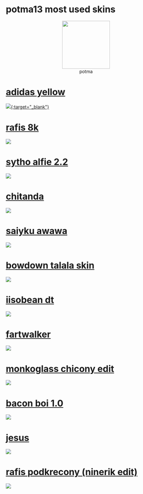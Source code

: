# potma13 most used skins
<p align="center">
<a href="https://osu.ppy.sh/users/26088072">
  <img src="https://a.ppy.sh/26088072"  
       width="150"
       height="150"></a>
<br>
potma
</p>

# [adidas yellow](https://github.com/potma13/osu-skins/raw/refs/heads/master/skin-folder/adidas%20yellow.osk?download=)
[![](https://github.com/potma13/osu-skins/blob/master/screenshots/screenshot043.jpg?raw=true){:target="_blank"}](https://raw.githubusercontent.com/potma13/osu-skins/refs/heads/master/screenshots/screenshot043.jpg)

# [rafis 8k](https://github.com/potma13/osu-skins/raw/refs/heads/master/skin-folder/rafis%208k.osk?download=)
[![](https://github.com/potma13/osu-skins/blob/master/screenshots/screenshot070.jpg?raw=true)](https://raw.githubusercontent.com/potma13/osu-skins/refs/heads/master/screenshots/screenshot070.jpg)

# [sytho alfie 2.2](https://github.com/potma13/osu-skins/raw/refs/heads/master/skin-folder/Sytho%20alfie%20ver2.2.osk?download=)
[![](https://github.com/potma13/osu-skins/blob/master/screenshots/screenshot066.jpg?raw=true)](https://raw.githubusercontent.com/potma13/osu-skins/refs/heads/master/screenshots/screenshot066.jpg)

# [chitanda](https://github.com/potma13/osu-skins/raw/refs/heads/master/skin-folder/Chitanda.osk?download=)
[![](https://github.com/potma13/osu-skins/blob/master/screenshots/screenshot075.jpg?raw=true)](https://raw.githubusercontent.com/potma13/osu-skins/refs/heads/master/screenshots/screenshot075.jpg)

# [saiyku awawa](https://github.com/potma13/osu-skins/raw/refs/heads/master/skin-folder/saiyku%20%5Bawawa%5D%20(potma13%20edit).osk?download=)
[![](https://github.com/potma13/osu-skins/blob/master/screenshots/screenshot063.jpg?raw=true)](https://raw.githubusercontent.com/potma13/osu-skins/refs/heads/master/screenshots/screenshot063.jpg)

# [bowdown talala skin](https://github.com/potma13/osu-skins/raw/refs/heads/master/skin-folder/bowdown.osk?download=)
[![](https://github.com/potma13/osu-skins/blob/master/screenshots/screenshot052.jpg?raw=true)](https://raw.githubusercontent.com/potma13/osu-skins/refs/heads/master/screenshots/screenshot052.jpg)

# [iisobean dt](https://github.com/potma13/osu-skins/raw/refs/heads/master/skin-folder/dt%20iisobeyan.osk?download=)
[![](https://github.com/potma13/osu-skins/blob/master/screenshots/screenshot057.jpg?raw=true)](https://raw.githubusercontent.com/potma13/osu-skins/refs/heads/master/screenshots/screenshot057.jpg)

# [fartwalker](https://github.com/potma13/osu-skins/raw/refs/heads/master/skin-folder/fartwalker.osk?download=)
[![](https://github.com/potma13/osu-skins/blob/master/screenshots/screenshot059.jpg?raw=true)](https://raw.githubusercontent.com/potma13/osu-skins/refs/heads/master/screenshots/screenshot059.jpg)

# [monkoglass chicony edit](https://github.com/potma13/osu-skins/raw/refs/heads/master/skin-folder/MonkoGlassTest%20(chichony%20edit).osk?download=)
[![](https://github.com/potma13/osu-skins/blob/master/screenshots/screenshot062.jpg?raw=true)](https://raw.githubusercontent.com/potma13/osu-skins/refs/heads/master/screenshots/screenshot062.jpg)

# [bacon boi 1.0](https://github.com/potma13/osu-skins/raw/refs/heads/master/skin-folder/Bacon%20boi%201.0.osk?download=)
[![](https://github.com/potma13/osu-skins/blob/master/screenshots/screenshot049.jpg?raw=true)](https://raw.githubusercontent.com/potma13/osu-skins/refs/heads/master/screenshots/screenshot049.jpg)

# [jesus](https://github.com/potma13/osu-skins/raw/refs/heads/master/skin-folder/JESUS.osk?download=)
[![](https://github.com/potma13/osu-skins/blob/master/screenshots/screenshot067.jpg?raw=true)](https://raw.githubusercontent.com/potma13/osu-skins/refs/heads/master/screenshots/screenshot067.jpg)

# [rafis podkrecony (ninerik edit)](https://github.com/potma13/osu-skins/raw/refs/heads/master/skin-folder/rafis%20podkrecony%20(ninerik%20edit%202).osk?download=)
[![](https://github.com/potma13/osu-skins/blob/master/screenshots/screenshot071.jpg?raw=true)](https://raw.githubusercontent.com/potma13/osu-skins/refs/heads/master/screenshots/screenshot071.jpg)

